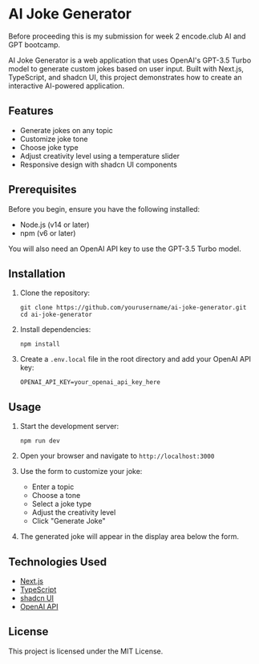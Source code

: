 # AI Joke Generator

Before proceeding this is my submission for week 2 encode.club AI and GPT bootcamp.

AI Joke Generator is a web application that uses OpenAI's GPT-3.5 Turbo model to generate custom jokes based on user input. Built with Next.js, TypeScript, and shadcn UI, this project demonstrates how to create an interactive AI-powered application.

## Features

- Generate jokes on any topic
- Customize joke tone
- Choose joke type
- Adjust creativity level using a temperature slider
- Responsive design with shadcn UI components

## Prerequisites

Before you begin, ensure you have the following installed:
- Node.js (v14 or later)
- npm (v6 or later)

You will also need an OpenAI API key to use the GPT-3.5 Turbo model.

## Installation

1. Clone the repository:
   ```
   git clone https://github.com/yourusername/ai-joke-generator.git
   cd ai-joke-generator
   ```

2. Install dependencies:
   ```
   npm install
   ```

3. Create a `.env.local` file in the root directory and add your OpenAI API key:
   ```
   OPENAI_API_KEY=your_openai_api_key_here
   ```

## Usage

1. Start the development server:
   ```
   npm run dev
   ```

2. Open your browser and navigate to `http://localhost:3000`

3. Use the form to customize your joke:
    - Enter a topic
    - Choose a tone
    - Select a joke type
    - Adjust the creativity level
    - Click "Generate Joke"

4. The generated joke will appear in the display area below the form.

## Technologies Used

- [Next.js](https://nextjs.org/)
- [TypeScript](https://www.typescriptlang.org/)
- [shadcn UI](https://ui.shadcn.com/)
- [OpenAI API](https://openai.com/blog/openai-api)

## License

This project is licensed under the MIT License.